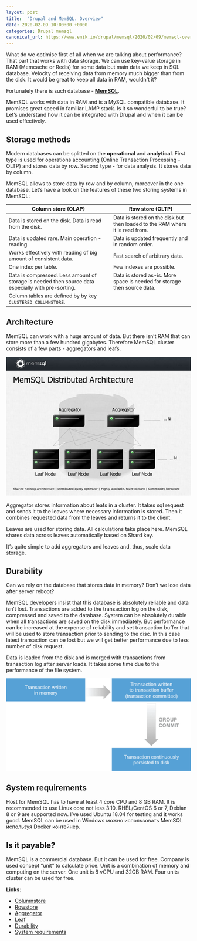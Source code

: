 ```yaml
---
layout: post
title:  "Drupal and MemSQL. Overview"
date: 2020-02-09 10:00:00 +0000
categories: Drupal memsql
canonical_url: https://www.enik.io/drupal/memsql/2020/02/09/memsql-overview.html
---
```

What do we optimise first of all when we are talking about performance? That part that works with data storage. We can use key-value storage in RAM (Memcache or Redis) for some data but main data we keep in SQL database. Velocity of receiving data from memory much bigger than from the disk. It would be great to keep all data in RAM, wouldn't it?  

Fortunately there is such database - **[MemSQL](https://www.memsql.com)**.

MemSQL works with data in RAM and is a MySQL compatible database. It promises great speed in familiar LAMP stack. Is it so wonderful to be true? Let’s understand how it can be integrated with Drupal and when it can be used effectively.

## Storage methods

Modern databases can be splitted on the  **operational** and **analytical**. First type is used for operations accounting  (Online Transaction Processing - OLTP) and stores data by row. Second type - for data analysis. It stores data by column.

MemSQL allows to store data by row and by column, moreover in the one database. Let’s have a look on the features of these two storing systems in MemSQL:

| Column store (OLAP)                                                                                      | Row store (OLTP)                                                                                 |
|-----------------------------------------------------------------------------------------------------------------|------------------------------------------------------------------------------------------------------------|
| Data is stored on the disk. Data is read from the disk. | Data is stored on the disk but then loaded to the RAM where it is read from. |
| Data is updated rare. Main operation - reading. | Data is updated frequently and in random order.|
| Works effectively with reading of big amount of consistent data. | Fast search of arbitrary data.|
| One index per table. | Few indexes are possible. |
| Data is compressed. Less amount of storage is needed then source data especially with pre-sorting. | Data is stored as-is. More space is needed for storage then source data.|
| Column tables are defined by by key `CLUSTERED COLUMNSTORE`.||

## Architecture

MemSQL can work with a huge amount of data. But there isn’t RAM that can store more than a few hundred gigabytes. Therefore MemSQL cluster consists of a few parts - aggregators and leafs.

![Architecture of  MemSQL](/assets/content/2020-02-09-memsql-overview/memsql_architecture.jpg)

Aggregator stores information about leafs in a cluster. It takes sql request and sends it to the leaves where necessary information is stored. Then it combines requested data from the leaves and returns it to the client.

Leaves are used for storing data. All calculations take place here. MemSQL shares data across leaves automatically based on Shard key.

It’s quite simple to add aggregators and leaves and, thus, scale data storage.

## Durability

Can we rely on the database that stores data in memory? Don’t we lose data after server reboot?

MemSQL developers insist that this database is absolutely reliable and data isn’t lost. Transactions are added to the transaction log on the disk, compressed and saved to the database. System can be absolutely durable when all transactions are saved on the disk immediately. But performance can be increased at the expense of reliability and set transaction buffer that will be used to store transaction prior to sending to the disc. In this case latest transaction can be lost but we will get better performance due to less number of disk request.

Data is loaded from the disk and is merged with transactions from transaction log after server loads. It takes some time due to the performance of the file system.

![Schema of saving transactions in  MemSQL](/assets/content/2020-02-09-memsql-overview/memsql_durability.png)

## System requirements

Host for MemSQL has to have at least 4 core CPU and 8 GB RAM. It is recommended to use Linux core not less 3.10. RHEL/CentOS 6 or 7, Debian 8 or 9 are supported now. I’ve used Ubuntu 18.04 for testing and it works good. MemSQL can be used in Windows можно использовать MemSQL используя Docker контейнер.

## Is it payable?

MemSQL is a commercial database. But it can be used for free. Company is used concept “unit” to calculate price. Unit is a combination of memory and computing on the server. One unit is 8 vCPU and 32GB RAM. Four units cluster can be used for free.

**Links:**

* [Columnstore](https://docs.memsql.com/v7.0/concepts/columnstore)
* [Rowstore](https://docs.memsql.com/v7.0/concepts/rowstore)
* [Aggregator](https://docs.memsql.com/v7.0/concepts/aggregator)
* [Leaf](https://docs.memsql.com/v7.0/concepts/leaf)
* [Durability](https://docs.memsql.com/v6.8/guides/cluster-management/operations/using-durability-and-recovery)
* [System requirements](https://docs.memsql.com/v6.8/guides/deploy-memsql/self-managed/cluster-configuration/system-requirements)
